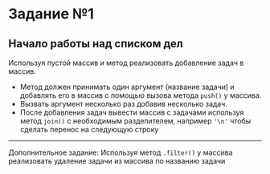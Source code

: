 # Задание №1

## Начало работы над списком дел
Используя пустой массив и метод реализовать добавление задач в массив.

- Метод должен принимать один аргумент (название задачи) и добавлять его в массив с помощью вызова метода `push()` у массива.
- Вызвать аргумент несколько раз добавив несколько задач.
- После добавления задач вывести массив с задачами используя метод `join()` с необходимым разделителем, например `'\n'` чтобы сделать перенос на следующую строку

---
Дополнительное задание:
Используя метод `.filter()` у массива реализовать удаление задачи из массива по названию задачи
